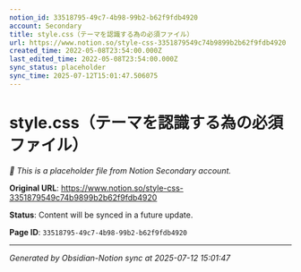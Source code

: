 ```yaml
---
notion_id: 33518795-49c7-4b98-99b2-b62f9fdb4920
account: Secondary
title: style.css（テーマを認識する為の必須ファイル）
url: https://www.notion.so/style-css-3351879549c74b9899b2b62f9fdb4920
created_time: 2022-05-08T23:54:00.000Z
last_edited_time: 2022-05-08T23:54:00.000Z
sync_status: placeholder
sync_time: 2025-07-12T15:01:47.506075
---
```


# style.css（テーマを認識する為の必須ファイル）

*🔄 This is a placeholder file from Notion Secondary account.*

**Original URL**: https://www.notion.so/style-css-3351879549c74b9899b2b62f9fdb4920

**Status**: Content will be synced in a future update.

**Page ID**: `33518795-49c7-4b98-99b2-b62f9fdb4920`

---

*Generated by Obsidian-Notion sync at 2025-07-12 15:01:47*

